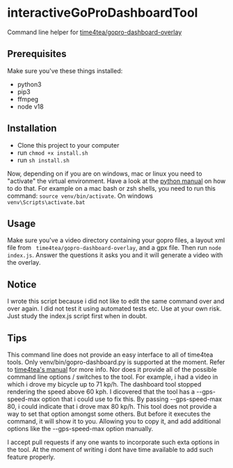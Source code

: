# interactiveGoProDashboardTool
Command line helper for [time4tea/gopro-dashboard-overlay](https://github.com/time4tea/gopro-dashboard-overlay)
## Prerequisites
Make sure you've these things installed:
- python3
- pip3
- ffmpeg
- node v18

## Installation
* Clone this project to your computer
* run ```chmod +x install.sh```
* run ```sh install.sh```

Now, depending on if you are on windows, mac or linux you need to "activate" the virtual environment. Have a look at the [python manual](https://docs.python.org/3/library/venv.html#how-venvs-work) on how to do that. For example on a mac bash or zsh shells, you need to run this command:
```source venv/bin/activate```. On windows ```venv\Scripts\activate.bat```

## Usage
Make sure you've a video directory containing your gopro files, a layout xml file from ``` time4tea/gopro-dashboard-overlay```,
and a gpx file.
Then run ```node index.js```. Answer the questions it asks you and it will generate a video with the overlay.

## Notice
I wrote this script because i did not like to edit the same command over and over again. I did not test it using automated
tests etc. Use at your own risk. Just study the index.js script first when in doubt.

## Tips
This command line does not provide an easy interface to all of time4tea tools. Only venv/bin/gopro-dashboard.py is supported at the moment. Refer to [time4tea's manual](https://github.com/time4tea/gopro-dashboard-overlay) for more info.
Nor does it provide all of the possible command line options / switches to the tool. For example, i had a video in which i drove my bicycle up to 71 kp/h. The dashboard tool stopped rendering the speed above 60 kph. I dicovered that the tool has a --gps-speed-max option that i could use to fix this. By passing --gps-speed-max 80, i could indicate that i drove max 80 kp/h. This tool does not provide a way to set that option amongst some others. But before it executes the command, it will show it to you. Allowing you to copy it, and add additional options like the --gps-speed-max option manually. 

I accept pull requests if any one wants to incorporate such exta options in the tool. At the moment of writing i dont have time available to add such feature properly.
